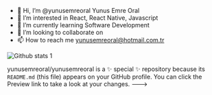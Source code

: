 - 👋 Hi, I’m @yunusemreoral Yunus Emre Oral
- 👀 I’m interested in React, React Native, Javascript
- 🌱 I’m currently learning Software Development
- 💞️ I’m looking to collaborate on 
- 📫 How to reach me yunusemreoral@hotmail.com.tr

![Github stats 1](https://github-readme-stats.vercel.app/api?username=yunusemreoral&show_icons=true&theme=gradient) 

yunusemreoral/yunusemreoral is a ✨ special ✨ repository because its `README.md` (this file) appears on your GitHub profile.
You can click the Preview link to take a look at your changes.
--->
